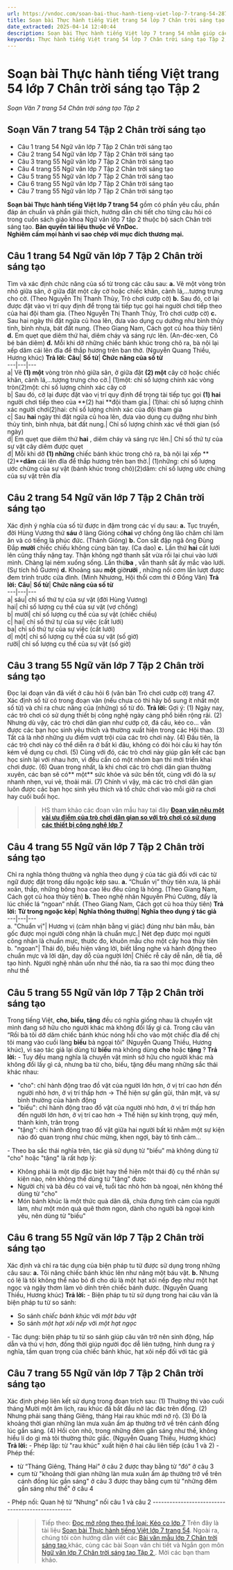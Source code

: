 ```yaml
---
url: https://vndoc.com/soan-bai-thuc-hanh-tieng-viet-lop-7-trang-54-287286
title: Soạn bài Thực hành tiếng Việt trang 54 lớp 7 Chân trời sáng tạo Tập 2 - Soạn Văn 7 trang 54 Chân trời sáng tạo Tập 2 - VnDoc.com
date_extracted: 2025-04-14 12:40:44
description: Soạn bài Thực hành tiếng Việt lớp 7 trang 54 nhằm giúp các em HS đạt kết quả tốt trong quá trình làm bài tập và học tập môn Ngữ văn lớp 7 sách Chân trời sáng tạo.
keywords: Thực hành tiếng Việt trang 54 lớp 7 Chân trời sáng tạo Tập 2,Soạn Văn 7 trang 54 Tập 2 Chân trời sáng tạo,Soạn Thực hành tiếng Việt lớp 7 trang 54,Soạn bài Thực hành tiếng Việt trang 54 lớp 7,Soạn bài Thực hành tiếng Việt trang 54,Soạn Thực hành tiếng Việt trang 54,Soạn Thực hành tiếng Việt trang 54 lớp 7,soạn văn 7 Thực hành tiếng Việt trang 54,soạn văn 7 bài Thực hành tiếng Việt trang 54,soạn ngữ văn 7 Thực hành tiếng Việt trang 54,soạn ngữ văn 7 bài Thực hành tiếng Việt trang 54
---
```


# Soạn bài Thực hành tiếng Việt trang 54 lớp 7 Chân trời sáng tạo Tập 2
 _Soạn Văn 7 trang 54 Chân trời sáng tạo Tập 2_
## **Soạn Văn 7 trang 54 Tập 2 Chân trời sáng tạo**
  * Câu 1 trang 54 Ngữ văn lớp 7 Tập 2 Chân trời sáng tạo 
  * Câu 2 trang 54 Ngữ văn lớp 7 Tập 2 Chân trời sáng tạo 
  * Câu 3 trang 55 Ngữ văn lớp 7 Tập 2 Chân trời sáng tạo 
  * Câu 4 trang 55 Ngữ văn lớp 7 Tập 2 Chân trời sáng tạo 
  * Câu 5 trang 55 Ngữ văn lớp 7 Tập 2 Chân trời sáng tạo 
  * Câu 6 trang 55 Ngữ văn lớp 7 Tập 2 Chân trời sáng tạo 
  * Câu 7 trang 55 Ngữ văn lớp 7 Tập 2 Chân trời sáng tạo 

**Soạn bài Thực hành tiếng Việt lớp 7 trang 54** gồm có phần yêu cầu, phần đáp án chuẩn và phần giải thích, hướng dẫn chi tiết cho từng câu hỏi có trong cuốn  sách giáo khoa Ngữ văn lớp 7 tập 2 thuộc bộ sách Chân trời sáng tạo.
**Bản quyền tài liệu thuộc về VnDoc.  
Nghiêm cấm mọi hành vi sao chép với mục đích thương mại.**
## **Câu 1 trang 54 Ngữ văn lớp 7 Tập 2 Chân trời sáng tạo**
Tìm và xác định chức năng của số từ trong các câu sau:
**a.** Vẽ một vòng tròn nhỏ giữa sân, ở giữa đặt một cây cờ hoặc chiếc khăn, cành lá,...tượng trưng cho cờ.
\(Theo Nguyễn Thị Thanh Thủy, Trò chơi cướp cờ\)
**b.** Sau đó, cờ lại được đặt vào vị trí quy định để trọng tài tiếp tục gọi hai người chơi tiếp theo của hai đội tham gia.
\(Theo Nguyễn Thị Thanh Thủy, Trò chơi cướp cờ\)
**c.** Sau hai ngày thì đặt ngửa củ hoa lên, đưa vào dụng cụ dưỡng như bình thủy tinh, bình nhựa, bát đất nung.
\(Theo Giang Nam, Cách gọt củ hoa thủy tiên\)
**d.** Em quẹt que diêm thứ hai, diêm cháy và sáng rực lên.
\(An-đéc-xen, Cô bé bán diêm\)
**đ.** Mỗi khi dỡ những chiếc bánh khúc trong chõ ra, bà nội lại xếp dăm cái lên đĩa để thắp hương trên ban thờ.
\(Nguyễn Quang Thiều, Hương khúc\)
**Trả lời:**
**Câu**| **Số từ**| **Chức năng của số từ**  
---|---|---  
a| Vẽ **\(1\) một** vòng tròn nhỏ giữa sân, ở giữa đặt **\(2\) một** cây cờ hoặc chiếc khăn, cành lá,...tượng trưng cho cờ.| \(1\)một: chỉ số lượng chính xác vòng tròn\(2\)một: chỉ số lượng chính xác cây cờ  
b| Sau đó, cờ lại được đặt vào vị trí quy định để trọng tài tiếp tục gọi **\(1\) hai** người chơi tiếp theo của **\(2\) hai **đội tham gia.| \(1\)hai: chỉ số lượng chính xác người chơi\(2\)hai: chỉ số lượng chính xác của đội tham gia  
c| Sau **hai** ngày thì đặt ngửa củ hoa lên, đưa vào dụng cụ dưỡng như bình thủy tinh, bình nhựa, bát đất nung.| Chỉ số lượng chính xác về thời gian \(số ngày\)  
d| Em quẹt que diêm thứ **hai** , diêm cháy và sáng rực lên.| Chỉ số thứ tự của sự vật cây diêm được quẹt  
đ| Mỗi khi dỡ **\(1\) những** chiếc bánh khúc trong chõ ra, bà nội lại xếp **\(2\)****dăm** cái lên đĩa để thắp hương trên ban thờ.| \(1\)những: chỉ số lượng ước chừng của sự vật \(bánh khúc trong chõ\)\(2\)dăm: chỉ số lượng ước chừng của sự vật trên đĩa  
## **Câu 2 trang 54 Ngữ văn lớp 7 Tập 2 Chân trời sáng tạo**
Xác định ý nghĩa của số từ được in đậm trong các ví dụ sau:
**a.** Tục truyền, đời Hùng Vương thứ **sáu** ở làng Gióng có**hai** vợ chồng ông lão chăm chỉ làm ăn và có tiếng là phúc đức.
\(Thánh Gióng\)
**b.** Con sắt đập ngã ông Đùng   
Đắp **mười** chiếc chiếu không cùng bàn tay.
\(Ca dao\)
**c.** Lần thứ **hai** cất lưới lên cũng thấy nặng tay. Thận không ngờ thanh sắt vừa rồi lại chui vào lưới mình. Chàng lại ném xuống sống. Lần thứ**ba** , vẫn thanh sắt ấy mắc vào lưới.
\(Sự tích hồ Gươm\)
**d.** Khoảng sau **một** giờ**rưỡi** , những nồi cơm lần lượt được đem trình trước cửa đình.
\(Minh Nhương, Hội thổi cơm thi ở Đồng Vân\)
**Trả lời:**
**Câu**| **Số từ**| **Chức năng của số từ**  
---|---|---  
a| sáu| chỉ số thứ tự của sự vật \(đời Hùng Vương\)  
hai| chỉ số lượng cụ thể của sự vật \(vợ chồng\)  
b| mười| chỉ số lượng cụ thể của sự vật \(chiếc chiều\)  
c| hai| chỉ số thứ tự của sự việc \(cất lưới\)  
ba| chỉ số thứ tự của sự việc \(cất lưới\)  
d| một| chỉ số lượng cụ thể của sự vật \(số giờ\)  
rưỡi| chỉ số lượng cụ thể của sự vật \(số giờ\)  
## **Câu 3 trang 55 Ngữ văn lớp 7 Tập 2 Chân trời sáng tạo**
Đọc lại đoạn văn đã viết ở câu hỏi 6 \(văn bản Trò chơi cướp cờ\) trang 47. Xác định số từ có trong đoạn văn \(nếu chưa có thì hãy bổ sung ít nhất một số từ\) và chỉ ra chưc năng của \(những\) số từ đó.
**Trả lời:**
Gợi ý:
\(1\) Ngày nay, các trò chơi có sử dụng thiết bị công nghệ ngày càng phổ biến rộng rãi. \(2\) Nhưng dù vậy, các trò chơi dân gian như cướp cờ, đá cầu, kéo co… vẫn được các bạn học sinh yêu thích và thường xuất hiện trong các Hội thao. \(3\) Tất cả là nhờ những ưu điểm vượt trội của các trò chơi này. \(4\) Đầu tiên, là các trò chơi này có thể diễn ra ở bất kì đâu, không có đòi hỏi cầu kì hay tốn kém về dụng cụ chơi. \(5\) Cùng với đó, các trò chơi này giúp gắn kết các bạn học sinh lại với nhau hơn, vì đều cần có một nhóm bạn thì mới triển khai chơi được. \(6\) Quan trọng nhất, là khi chơi các trò chơi dân gian thường xuyên, các bạn sẽ có** một** sức khỏe và sức bền tốt, cùng với đó là sự nhanh nhẹn, vui vẻ, thoải mái. \(7\) Chính vì vậy, mà các trò chơi dân gian luôn được các bạn học sinh yêu thích và tổ chức chơi vào mỗi giờ ra chơi hay cuối buổi học.
>> HS tham khảo các đoạn văn mẫu hay tại đây **[Đoạn văn nêu một vài ưu điểm của trò chơi dân gian so với trò chơi có sử dụng các thiết bị công nghệ lớp 7](<https://vndoc.com/viet-mot-doan-van-neu-mot-vai-uu-diem-cua-tro-choi-dan-gian-so-voi-tro-choi-co-su-dung-cac-thiet-bi-cong-nghe-289802>)**
## **Câu 4 trang 55 Ngữ văn lớp 7 Tập 2 Chân trời sáng tạo**
Chỉ ra nghĩa thông thường và nghĩa theo dụng ý của tác giả đối với các từ ngữ được đặt trong dấu ngoặc kép sau.
**a.** “Chuẩn vị” thủy tiên xưa, lá phải xoăn, thấp, những bông hoa cao lêu đêu cũng là hỏng.
\(Theo Giang Nam, Cách gọt củ hoa thủy tiên\)
**b.** Theo nghệ nhân Nguyễn Phú Cường, đấy là lúc chiếc lá “ngoan” nhất.
\(Theo Giang Nam, Cách gọt củ hoa thủy tiên\)
**Trả lời:**
**Từ trong ngoặc kép**| **Nghĩa thông thường**| **Nghĩa theo dụng ý tác giả**  
---|---|---  
a. "Chuẩn vị"| Hương vị \(cảm nhận bằng vị giác\) đúng như bản mẫu, bản gốc được mọi người công nhận là chuẩn mực.| Nét đẹp được mọi người công nhận là chuẩn mực, thước đo, khuôn mẫu cho một cây hoa thủy tiên  
b. "ngoan"| Thái độ, biểu hiện vâng lời, biết lắng nghe và hành động theo chuẩn mực và lời dặn, dạy dỗ của người lớn| Chiếc rễ cây dễ nắn, dễ tỉa, dễ tạo hình. Người nghệ nhân uốn như thế nào, tỉa ra sao thì mọc đúng theo như thế  
## **Câu 5 trang 55 Ngữ văn lớp 7 Tập 2 Chân trời sáng tạo**
Trong tiếng Việt, **cho, biếu, tặng** đều có nghĩa giống nhau là chuyển vật mình đang sở hữu cho người khác mà không đổi lấy gì cả. Trong câu văn “Rồi bà tôi dỡ dăm chiếc bánh khúc nóng hổi cho vào một chiếc đĩa để chị tôi mang vào cuối làng **biếu** bà ngoại tôi” \(Nguyễn Quang Thiều, Hương khúc\), vì sao tác giả lại dùng từ **biếu** mà không dùng **cho** hoặc **tặng** ?
**Trả lời:**
\- Tuy đều mang nghĩa là chuyển vật mình sở hữu cho người khác mà không đổi lấy gì cả, nhưng ba từ cho, biếu, tặng đều mang những sắc thái khác nhau:
  * "cho": chỉ hành động trao đồ vật của người lớn hơn, ở vị trí cao hơn đến người nhỏ hơn, ở vị trí thấp hơn → Thể hiện sự gần gũi, thân mật, và sự bình thường của hành động
  * "biếu": chỉ hành động trao đồ vật của người nhỏ hơn, ở vị trí thấp hơn đến người lớn hơn, ở vị trí cao hơn → Thể hiện sự kính trọng, quý mến, thành kính, trân trọng
  * "tặng": chỉ hành động trao đồ vật giữa hai người bất kì nhằm một sự kiện nào đó quan trọng như chúc mừng, khen ngợi, bày tỏ tình cảm...

\- Theo ba sắc thái nghĩa trên, tác giả sử dụng từ "biếu" mà không dùng từ "cho" hoặc "tặng" là rất hợp lý:
  * Không phải là một dịp đặc biệt hay thể hiện một thái độ cụ thể nhân sự kiện nào, nên không thể dùng từ "tặng" được
  * Người chị và bà đều có vai vế, tuổi tác nhỏ hơn bà ngoại, nên không thể dùng từ "cho"
  * Món bánh khúc là một thức quà dân dã, chứa đựng tình cảm của người làm, như một món quà quê thơm ngon, dành cho người bà ngoại kính yêu, nên dùng từ "biếu"

## **Câu 6 trang 55 Ngữ văn lớp 7 Tập 2 Chân trời sáng tạo**
Xác định và chỉ ra tác dụng của biện pháp tu từ được sử dụng trong những câu sau:
**a.** Tôi nâng chiếc bánh khúc lên như nâng một báu vật.
**b.** Nhưng có lẽ là tôi không thể nào bỏ đi cho dù là một hạt xôi nếp đẹp như một hạt ngọc và ngậy thơm làm vỏ dính trên chiếc bánh được.
\(Nguyễn Quang Thiều, Hương khúc\)
**Trả lời:**
\- Biện pháp tu từ sử dụng trong hai câu văn là biện pháp tu từ so sánh:
  * So sánh _chiếc bánh khúc_ với _một báu vật_
  * So sánh _một hạt xôi nếp_ với _một hạt ngọc_

\- Tác dụng: biện pháp tu từ so sánh giúp câu văn trở nên sinh động, hấp dẫn và thú vị hơn, đồng thời giúp người đọc dễ liên tưởng, hình dung ra ý nghĩa, tầm quan trọng của chiếc bánh khúc, hạt xôi nếp đối với tác giả
## **Câu 7 trang 55 Ngữ văn lớp 7 Tập 2 Chân trời sáng tạo**
Xác định phép liên kết sử dụng trong đoạn trích sau:
\(1\) Thường thì vào cuối tháng Mười một âm lịch, rau khúc đã bắt đầu nở lác đác trên đồng. \(2\) Nhưng phải sang tháng Giêng, tháng Hai rau khúc mới nở rộ. \(3\) Đó là khoảng thời gian những làn mưa xuân ấm áp thường trở về trên cánh đồng lúc gần sáng. \(4\) Hồi còn nhỏ, trong những đêm gần sáng như thế, không hiểu lí do gì mà tôi thường thức giấc.
\(Nguyễn Quang Thiều, Hương khúc\)
**Trả lời:**
\- Phép lặp: từ "rau khúc" xuất hiện ở hai câu liên tiếp \(câu 1 và 2\)
\- Phép thế:
  * từ “Tháng Giêng, Tháng Hai” ở câu 2 được thay bằng từ “đó” ở câu 3
  * cụm từ "khoảng thời gian những làn mưa xuân ấm áp thường trở về trên cánh đồng lúc gần sáng" ở câu 3 được thay bằng cụm từ "những đêm gần sáng như thế" ở câu 4

\- Phép nối: Quan hệ từ “Nhưng” nối câu 1 và câu 2
\-------------------------------------------------
>> Tiếp theo: [Đọc mở rộng theo thể loại: Kéo co lớp 7](<https://vndoc.com/soan-bai-doc-mo-rong-theo-the-loai-keo-co-lop-7-287291>)
Trên đây là tài liệu [Soạn bài Thực hành tiếng Việt lớp 7 trang 54](<https://vndoc.com/soan-bai-thuc-hanh-tieng-viet-lop-7-trang-54-287286>). Ngoài ra, chúng tôi còn hướng dẫn viết các [ Bài văn mẫu lớp 7 Chân trời sáng tạo ](<https://vndoc.com/van-mau-lop-7ctst>) khác, cùng các bài Soạn văn chi tiết và Ngắn gọn môn [ Ngữ văn lớp 7 Chân trời sáng tạo Tập 2 ](<https://vndoc.com/ngu-van-7-ctst-tap2>) . Mời các bạn tham khảo.

